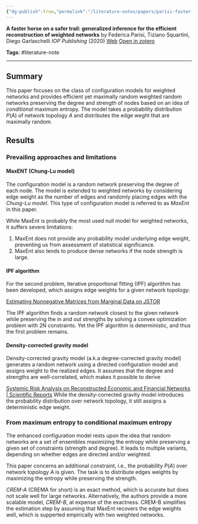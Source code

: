 ```yaml
---
{"dg-publish":true,"permalink":"/literature-notes/papers/parisi-faster-horse-safer2020/","dgPassFrontmatter":true}
---
```



**A faster horse on a safer trail: generalized inference for the efficient reconstruction of weighted networks**
by Federica Parisi, Tiziano Squartini, Diego Garlaschelli
*IOP Publishing* (2020)
[Web](https://dx.doi.org/10.1088/1367-2630/ab74a7) [Open in zotero]( zotero://select/items/@parisiFasterHorseSafer2020)

**Tags**: 
#literature-note

---

## Summary 
This paper focuses on the class of configuration models for weighted networks and provides efficient yet maximally random weighted random networks preserving the degree and strength of nodes based on an idea of *conditional* maximum entropy. The model takes a probability distribution $P(A)$ of network topology $A$ and distributes the edge weght that are maximally random.

## Results
### Prevailing approaches and limitations
#### MaxENT (Chung-Lu model)
The configuration model is a random network preserving the degree of each node. The model is extended to weighted networks by considering edge weight as the number of edges and randomly placing edges with the *Chung-Lu model*. This type of configuration model is referred to as *MaxEnt* in this paper. 

While MaxEnt is probably the most used null model for weighted networks, it suffers severe limitations:
1. MaxEnt does not provide any probability model underlying edge weight, preventing us from assessment of statistical significance. 
2. MaxEnt also tends to produce dense networks if the node strength is large. 

#### IPF algorithm
For the second problem, iterative proportional fitting (IPF) algorithm has been developed, which assigns edge weights for a given network topology:

[Estimating Nonnegative Matrices from Marginal Data on JSTOR](https://www.jstor.org/stable/2525582?casa_token=gG8uBLlqjk0AAAAA%3AfaFu4yahvjZTM1PIdevSzLYQutP7neJNS6TBmNbtId4G4KEkokiXl4Bqlhngm2WMsq-whqunxYMJv8wfG6ZD4kIM-BBDzfvt2c73J4f4bhwpMCvFdg)

The IPF algorithm finds a random network closest to the given network while preserving the in and out strengths by solving a convex optimization problem with 2N constraints. Yet the IPF algorithm is deterministic, and thus the first problem remains. 

#### Density-corrected gravity model
Density-corrected gravity model (a.k.a degree-corrected gravity model) generates a random network using a directed configuration model and assigns weight to the realized edges. It assumes that the degree and strengths are well-correlated, which makes it possible to derive

[Systemic Risk Analysis on Reconstructed Economic and Financial Networks | Scientific Reports](https://www.nature.com/articles/srep15758)
While the density-corrected gravity model introduces the probability distribution over network topology, it still assigns a deterministic edge weight. 

### From maximum entropy to conditional maximum entropy
The enhanced configuration model rests upon the idea that random networks are a set of ensembles maximizing the entropy while preserving a given set of constraints (strength and degree). It leads to multiple variants, depending on whether edges are directed and/or weighted. 

This paper concerns an additional constraint, i.e., the probability $P(A)$ over network topology $A$ is given. The task is to distribute edges weights by maximizing the entropy while preserving the strength. 

*CREM-A* (CREMA for short) is an exact method, which is accurate but does not scale well for large networks. Alternatively, the authors provide a more scalable model, *CREM-B*, at expense of the exactness. CREM-B simplifies the estimation step by assuming that MaxEnt recovers the edge weights well, which is supperted empirically with two weighted networks. 




